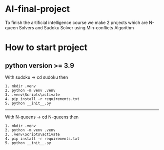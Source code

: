 # AI-final-project
To finish the artificial intelligence course we make 2 projects which are N-queen Solvers and Sudoku Solver using Min-conflicts Algorithm 
# How to start project
python version >= 3.9
-----------------------------
With sudoku -> cd sudoku 
then 
```
1. mkdir .venv
2. python -m venv .venv
3. .venv\Scripts\activate
4. pip install -r requirements.txt
5. python __init__.py
```
------------------------------
With N-queens -> cd N-queens
then 
```
1. mkdir .venv
2. python -m venv .venv
3. .venv\Scripts\activate
4. pip install -r requirements.txt
5. python __init__.py
```